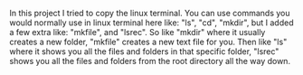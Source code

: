 In this project I tried to copy the linux terminal. You can use commands you would normally use in linux terminal here like: "ls", "cd", "mkdir", but I added a few extra like: "mkfile", and "lsrec". So like "mkdir" where it usually creates a new folder, "mkfile" creates a new text file for you. Then like "ls" where it shows you all the files and folders in that specific folder, "lsrec" shows you all the files and folders from the root directory all the way down.